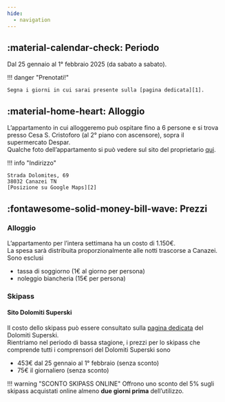```yaml
---
hide:
  - navigation
---
```


## :material-calendar-check: Periodo

Dal 25 gennaio al 1° febbraio 2025 (da sabato a sabato).

!!! danger "Prenotati!"

    Segna i giorni in cui sarai presente sulla [pagina dedicata][1].


## :material-home-heart: Alloggio

L’appartamento in cui alloggeremo può ospitare fino a 6 persone e si trova presso Cesa S. Cristoforo (al 2° piano con ascensore), sopra il supermercato Despar.  
Qualche foto dell’appartamento si può vedere sul sito del proprietario [qui][3].

!!! info "Indirizzo"

    Strada Dolomites, 69  
    38032 Canazei TN  
    [Posizione su Google Maps][2]

## :fontawesome-solid-money-bill-wave: Prezzi

### Alloggio

L’appartamento per l’intera settimana ha un costo di 1.150€.  
La spesa sarà distribuita proporzionalmente alle notti trascorse a Canazei.  
Sono esclusi

- tassa di soggiorno (1€ al giorno per persona)
- noleggio biancheria (15€ per persona)

### Skipass

#### Sito Dolomiti Superski

Il costo dello skipass può essere consultato sulla [pagina dedicata][4] del Dolomiti Superski.  
Rientriamo nel periodo di bassa stagione, i prezzi per lo skipass che comprende tutti i comprensori del Dolomiti Superski sono

- 453€ dal 25 gennaio al 1° febbraio (senza sconto)
- 75€ il giornaliero (senza sconto)

!!! warning "SCONTO SKIPASS ONLINE"
    Offrono uno sconto del 5% sugli skipass acquistati online almeno **due giorni prima** dell’utilizzo.

[1]: https://rfsxx.com/2k25SB-presenze "calendario presenze"
[2]: https://rfsxx.com/2k25SB-posizione "posizione alloggio"
[3]: https://rfsxx.com/2k25SB-alloggio "sito alloggio"
[4]: https://rfsxx.com/2k25SB-skipass "info skipass"